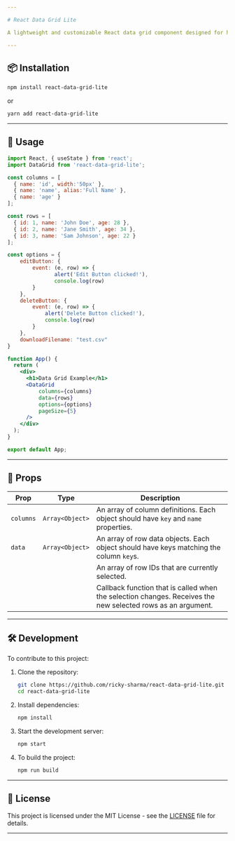 ```yaml
---

# React Data Grid Lite

A lightweight and customizable React data grid component designed for high performance and ease of use.

---
```


## 📦 Installation

```bash
npm install react-data-grid-lite
```

or

```bash
yarn add react-data-grid-lite
```

---

## 🚀 Usage

```jsx
import React, { useState } from 'react';
import DataGrid from 'react-data-grid-lite';

const columns = [
  { name: 'id', width:'50px' },
  { name: 'name', alias:'Full Name' },
  { name: 'age' }
];

const rows = [
  { id: 1, name: 'John Doe', age: 28 },
  { id: 2, name: 'Jane Smith', age: 34 },
  { id: 3, name: 'Sam Johnson', age: 22 }
];

const options = {
    editButton: {
        event: (e, row) => {
               alert('Edit Button clicked!'),
               console.log(row)
        }
    },
    deleteButton: {
        event: (e, row) => {
            alert('Delete Button clicked!'),
            console.log(row)
        }
    },
    downloadFilename: "test.csv"
}

function App() {
  return (
    <div>
      <h1>Data Grid Example</h1>
      <DataGrid
          columns={columns}
          data={rows}
          options={options}
          pageSize={5}
      />
    </div>
  );
}

export default App;
```

---

## 🔧 Props

| Prop                | Type            | Description                                                                                                 |
| ------------------- | --------------- | ----------------------------------------------------------------------------------------------------------- |
| `columns`           | `Array<Object>` | An array of column definitions. Each object should have `key` and `name` properties.                        |
| `data`              | `Array<Object>` | An array of row data objects. Each object should have keys matching the column `key`s.                      |
|                     |                 | An array of row IDs that are currently selected.                                                            |
|                     |                 | Callback function that is called when the selection changes. Receives the new selected rows as an argument. |

---

## 🛠️ Development

To contribute to this project:

1. Clone the repository:

   ```bash
   git clone https://github.com/ricky-sharma/react-data-grid-lite.git
   cd react-data-grid-lite
   ```

2. Install dependencies:

   ```bash
   npm install
   ```

3. Start the development server:

   ```bash
   npm start
   ```

4. To build the project:

   ```bash
   npm run build
   ```

---

## 📄 License

This project is licensed under the MIT License - see the [LICENSE](LICENSE) file for details.

---
